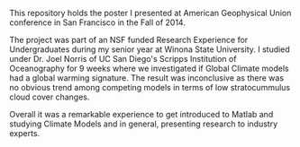 This repository holds the poster I presented at American Geophysical Union conference in San Francisco in the Fall of 2014. 

The project was part of an NSF funded Research Experience for Undergraduates during my senior year at Winona State University. 
I studied under Dr. Joel Norris of UC San Diego's Scripps Institution of Oceanography for 9 weeks where 
we investigated if Global Climate models had a global warming signature. The result was inconclusive as there was no obvious trend among competing models 
in terms of low stratocummulus cloud cover changes. 

Overall it was a remarkable experience to get introduced to Matlab and studying Climate Models and in general, presenting research to industry experts. 
